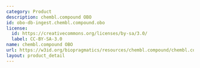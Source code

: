 ```yaml
---
category: Product
description: chembl.compound OBO
id: obo-db-ingest.chembl.compound.obo
license:
  id: https://creativecommons.org/licenses/by-sa/3.0/
  label: CC-BY-SA-3.0
name: chembl.compound OBO
url: https://w3id.org/biopragmatics/resources/chembl.compound/chembl.compound.obo
layout: product_detail
---
```


